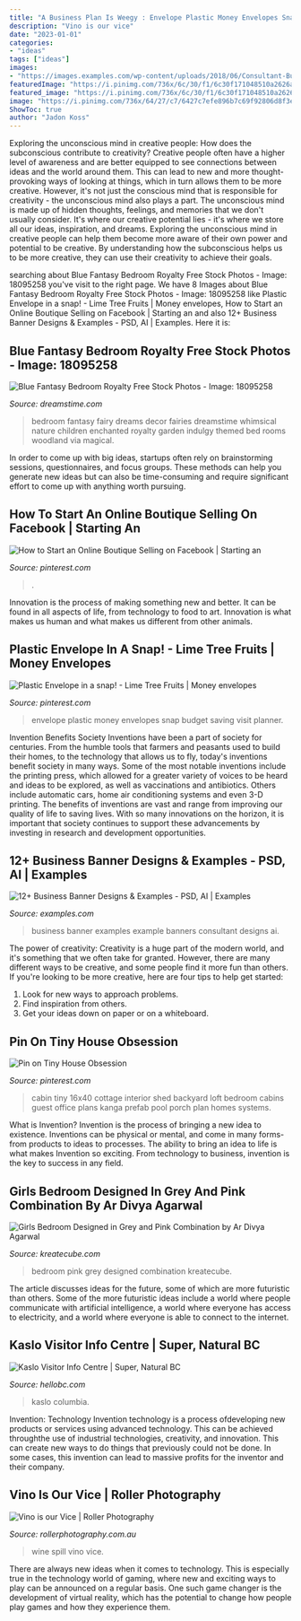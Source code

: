 ```yaml
---
title: "A Business Plan Is Weegy : Envelope Plastic Money Envelopes Snap Budget Saving Visit Planner"
description: "Vino is our vice"
date: "2023-01-01"
categories:
- "ideas"
tags: ["ideas"]
images:
- "https://images.examples.com/wp-content/uploads/2018/06/Consultant-Business-Banner-Example.jpg"
featuredImage: "https://i.pinimg.com/736x/6c/30/f1/6c30f171048510a2626a77b73b62a066.jpg"
featured_image: "https://i.pinimg.com/736x/6c/30/f1/6c30f171048510a2626a77b73b62a066.jpg"
image: "https://i.pinimg.com/736x/64/27/c7/6427c7efe896b7c69f92806d8f3e997b.jpg"
ShowToc: true
author: "Jadon Koss"
---
```



Exploring the unconscious mind in creative people: How does the subconscious contribute to creativity?
Creative people often have a higher level of awareness and are better equipped to see connections between ideas and the world around them. This can lead to new and more thought-provoking ways of looking at things, which in turn allows them to be more creative. However, it's not just the conscious mind that is responsible for creativity - the unconscious mind also plays a part. The unconscious mind is made up of hidden thoughts, feelings, and memories that we don't usually consider. It's where our creative potential lies - it's where we store all our ideas, inspiration, and dreams. Exploring the unconscious mind in creative people can help them become more aware of their own power and potential to be creative. By understanding how the subconscious helps us to be more creative, they can use their creativity to achieve their goals.

	

		
searching about Blue Fantasy Bedroom Royalty Free Stock Photos - Image: 18095258 you've visit to the right page. We have 8 Images about Blue Fantasy Bedroom Royalty Free Stock Photos - Image: 18095258 like Plastic Envelope in a snap! - Lime Tree Fruits | Money envelopes, How to Start an Online Boutique Selling on Facebook | Starting an and also 12+ Business Banner Designs &amp; Examples - PSD, AI | Examples. Here it is:
		
    
## Blue Fantasy Bedroom Royalty Free Stock Photos - Image: 18095258

<img loading=lazy src="https://thumbs.dreamstime.com/x/blue-fantasy-bedroom-18095258.jpg" onerror="this.onerror=null;this.src='https://tse3.mm.bing.net/th?id=OIP.WiyGKA_uaEAYFYfxJPF1ZAAAAA&amp;pid=15.1';" alt="Blue Fantasy Bedroom Royalty Free Stock Photos - Image: 18095258">

_Source: dreamstime.com_

>bedroom fantasy fairy dreams decor fairies dreamstime whimsical nature children enchanted royalty garden indulgy themed bed rooms woodland via magical. 

	

In order to come up with big ideas, startups often rely on brainstorming sessions, questionnaires, and focus groups. These methods can help you generate new ideas but can also be time-consuming and require significant effort to come up with anything worth pursuing.

    
## How To Start An Online Boutique Selling On Facebook | Starting An

<img loading=lazy src="https://i.pinimg.com/736x/64/27/c7/6427c7efe896b7c69f92806d8f3e997b.jpg" onerror="this.onerror=null;this.src='https://tse3.mm.bing.net/th?id=OIP.vqPby8yRFOE5ub5nz6XMJgHaLH&amp;pid=15.1';" alt="How to Start an Online Boutique Selling on Facebook | Starting an">

_Source: pinterest.com_

>. 

	

Innovation is the process of making something new and better. It can be found in all aspects of life, from technology to food to art. Innovation is what makes us human and what makes us different from other animals.

    
## Plastic Envelope In A Snap! - Lime Tree Fruits | Money Envelopes

<img loading=lazy src="https://i.pinimg.com/736x/6c/30/f1/6c30f171048510a2626a77b73b62a066.jpg" onerror="this.onerror=null;this.src='https://tse1.mm.bing.net/th?id=OIP.jEFSuy57IR28jCJtiBzxngHaJ4&amp;pid=15.1';" alt="Plastic Envelope in a snap! - Lime Tree Fruits | Money envelopes">

_Source: pinterest.com_

>envelope plastic money envelopes snap budget saving visit planner. 

	

Invention Benefits Society
Inventions have been a part of society for centuries. From the humble tools that farmers and peasants used to build their homes, to the technology that allows us to fly, today's inventions benefit society in many ways. 
Some of the most notable inventions include the printing press, which allowed for a greater variety of voices to be heard and ideas to be explored, as well as vaccinations and antibiotics. Others include automatic cars, home air conditioning systems and even 3-D printing. 
The benefits of inventions are vast and range from improving our quality of life to saving lives. With so many innovations on the horizon, it is important that society continues to support these advancements by investing in research and development opportunities.

    
## 12+ Business Banner Designs &amp; Examples - PSD, AI | Examples

<img loading=lazy src="https://images.examples.com/wp-content/uploads/2018/06/Consultant-Business-Banner-Example.jpg" onerror="this.onerror=null;this.src='https://tse2.mm.bing.net/th?id=OIP.lW0AksaCjgisX0MjoFNxuQHaFj&amp;pid=15.1';" alt="12+ Business Banner Designs &amp; Examples - PSD, AI | Examples">

_Source: examples.com_

>business banner examples example banners consultant designs ai. 

	

The power of creativity:
Creativity is a huge part of the modern world, and it's something that we often take for granted. However, there are many different ways to be creative, and some people find it more fun than others. If you're looking to be more creative, here are four tips to help get started:
1. Look for new ways to approach problems.
2. Find inspiration from others.
3. Get your ideas down on paper or on a whiteboard.

    
## Pin On Tiny House Obsession

<img loading=lazy src="https://i.pinimg.com/736x/87/7f/18/877f18d1031a4fd287b85a8b136ad597--backyard-house-backyard-office.jpg" onerror="this.onerror=null;this.src='https://tse4.mm.bing.net/th?id=OIP.BCK8EEaZk29QFOTNOf0X3QHaLJ&amp;pid=15.1';" alt="Pin on Tiny House Obsession">

_Source: pinterest.com_

>cabin tiny 16x40 cottage interior shed backyard loft bedroom cabins guest office plans kanga prefab pool porch plan homes systems. 

	

What is Invention?
Invention is the process of bringing a new idea to existence. Inventions can be physical or mental, and come in many forms- from products to ideas to processes. The ability to bring an idea to life is what makes Invention so exciting. From technology to business, invention is the key to success in any field.

    
## Girls Bedroom Designed In Grey And Pink Combination By Ar Divya Agarwal

<img loading=lazy src="https://kreatecube.com/usefull/vendor/27287/gallery/10397.jpg" onerror="this.onerror=null;this.src='https://tse4.mm.bing.net/th?id=OIP.P3H-pDkdaZL6Ms53IuyNoAHaHM&amp;pid=15.1';" alt="Girls Bedroom Designed in Grey and Pink Combination by Ar Divya Agarwal">

_Source: kreatecube.com_

>bedroom pink grey designed combination kreatecube. 

	

The article discusses ideas for the future, some of which are more futuristic than others. Some of the more futuristic ideas include a world where people communicate with artificial intelligence, a world where everyone has access to electricity, and a world where everyone is able to connect to the internet.

    
## Kaslo Visitor Info Centre | Super, Natural BC

<img loading=lazy src="https://www.hellobc.com/content/uploads/2018/12/14-8b-bf-a2-beautiful-kaslo-bc.jpg" onerror="this.onerror=null;this.src='https://tse2.mm.bing.net/th?id=OIP.vN_l_kczf6i912ozIWmxtwHaFj&amp;pid=15.1';" alt="Kaslo Visitor Info Centre | Super, Natural BC">

_Source: hellobc.com_

>kaslo columbia. 

	

Invention: Technology
Invention technology is a process ofdeveloping new products or services using advanced technology. This can be achieved throughthe use of industrial technologies, creativity, and innovation. This can create new ways to do things that previously could not be done. In some cases, this invention can lead to massive profits for the inventor and their company.

    
## Vino Is Our Vice | Roller Photography

<img loading=lazy src="https://www.rollerphotography.com.au/wp-content/uploads/2012/12/3-Wine-Spill_MBP5955_1.jpg" onerror="this.onerror=null;this.src='https://tse2.mm.bing.net/th?id=OIP.8CzW09WnfuVnXdH_Qn8n-AHaEt&amp;pid=15.1';" alt="Vino is our Vice | Roller Photography">

_Source: rollerphotography.com.au_

>wine spill vino vice. 

	

There are always new ideas when it comes to technology. This is especially true in the technology world of gaming, where new and exciting ways to play can be announced on a regular basis. One such game changer is the development of virtual reality, which has the potential to change how people play games and how they experience them.

